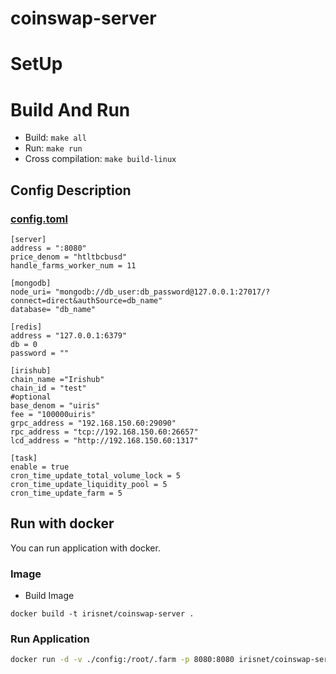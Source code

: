 # coinswap-server

# SetUp

# Build And Run

- Build: `make all`
- Run: `make run`
- Cross compilation: `make build-linux`

## Config Description
### [config.toml](https://github.com/irisnet/coinswap-server/blob/main/config/config.toml)

```text
[server]
address = ":8080"
price_denom = "htltbcbusd"
handle_farms_worker_num = 11

[mongodb]
node_uri= "mongodb://db_user:db_password@127.0.0.1:27017/?connect=direct&authSource=db_name"
database= "db_name"

[redis]
address = "127.0.0.1:6379"
db = 0
password = ""

[irishub]
chain_name ="Irishub"
chain_id = "test"
#optional
base_denom = "uiris"
fee = "100000uiris"
grpc_address = "192.168.150.60:29090"
rpc_address = "tcp://192.168.150.60:26657"
lcd_address = "http://192.168.150.60:1317"

[task]
enable = true
cron_time_update_total_volume_lock = 5
cron_time_update_liquidity_pool = 5
cron_time_update_farm = 5
```
## Run with docker
You can run application with docker.

### Image
- Build  Image

```$xslt
docker build -t irisnet/coinswap-server .
```

### Run Application

```bash
docker run -d -v ./config:/root/.farm -p 8080:8080 irisnet/coinswap-server start
```